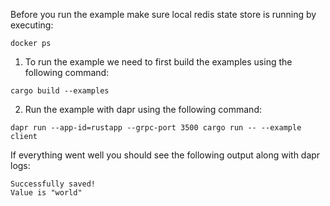 Before you run the example make sure local redis state store is running by executing:
```
docker ps
```

1. To run the example we need to first build the examples using the following command:

```
cargo build --examples
```

2. Run the example with dapr using the following command:

```
dapr run --app-id=rustapp --grpc-port 3500 cargo run -- --example client
```

If everything went well you should see the following output along with dapr logs:
```
Successfully saved!
Value is "world"
```

